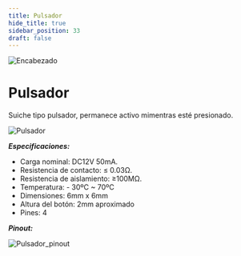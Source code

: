 ```yaml
---
title: Pulsador
hide_title: true
sidebar_position: 33
draft: false
---
```

![Encabezado](https://firebasestorage.googleapis.com/v0/b/modulo-b3e1a.appspot.com/o/General%2Fimagenes%2Flogo%20sena%202.png?alt=media&token=f8400ade-f50e-4175-8ff1-d69a8bc9a180&_gl=1*1b8f15f*_ga*MTE3MTQwMjUxOS4xNjk2MjYzMDI3*_ga_CW55HF8NVT*MTY5NjI3NDM1NS4yLjEuMTY5NjI3NTE4My4zMS4wLjA.)

# **Pulsador**

Suiche tipo pulsador, permanece activo mimentras esté presionado.

![Pulsador](https://firebasestorage.googleapis.com/v0/b/modulo-b3e1a.appspot.com/o/General%2Fimagenes%2FRepositorio%2FSuiche_Pulsador.jpg?alt=media&token=6d70d8a1-51c4-48cf-9ccc-f0e30f1daf9b)

***Especificaciones:***

- Carga nominal: DC12V 50mA.
- Resistencia de contacto: ≤ 0.03Ω.
- Resistencia de aislamiento: ≥100MΩ.
- Temperatura: - 30ºC ~ 70ºC
- Dimensiones: 6mm x 6mm
- Altura del botón: 2mm aproximado
- Pines: 4

***Pinout:***

![Pulsador_pinout](https://firebasestorage.googleapis.com/v0/b/modulo-b3e1a.appspot.com/o/General%2Fimagenes%2FRepositorio%2Fpulsador%20pinout.jpg?alt=media&token=0771725a-1ba0-40f7-9a21-5c0b74f54dd3)